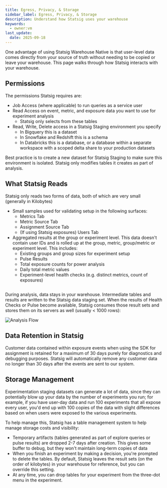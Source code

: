 ```yaml
---
title: Egress, Privacy, & Storage
sidebar_label: Egress, Privacy, & Storage
description: Understand how Statsig uses your warehouse
keywords:
  - owner:vm
last_update:
  date: 2025-09-18
---
```


One advantage of using Statsig Warehouse Native is that user-level data comes directly from your source of truth without needing to be copied or leave your warehouse. This page walks through how Statsig interacts with your warehouse.

## Permissions

The permissions Statsig requires are:

- Job Access (where applicable) to run queries as a service user
- Read Access on event, metric, and exposure data you want to use for experiment analysis
  - Statsig only selects from these tables
- Read, Write, Delete access in a Statsig Staging environment you specify
  - In Bigquery this is a dataset
  - In Snowflake and Redshift this is a schema
  - In Databricks this is a database, or a database within a separate workspace with a scoped delta share to your production datasets

Best practice is to create a new dataset for Statsig Staging to make sure this environment is isolated. Statsig only modifies tables it creates as part of analysis.

## What Statsig Reads

Statsig only reads two forms of data, both of which are very small (generally in Kilobytes)

- Small samples used for validating setup in the following surfaces:
  - Metrics Tab
  - Metric Source Tab
  - Assignment Source Tab
  - (If using Statsig exposures) Users Tab
- Aggregated results at the group or experiment level. This data doesn't contain user IDs and is rolled up at the group, metric, group/metric or experiment level. This includes:
  - Existing groups and group sizes for experiment setup
  - Pulse Results
  - Total exposure counts for power analysis
  - Daily total metric values
  - Experiment-level health checks (e.g. distinct metrics, count of exposures)

##

During analysis, data stays in your warehouse. Intermediate tables and results are written to the Statsig data staging set. When the results of Health Checks or Pulse become available, Statsig consumes those result sets and stores them on its servers as well (usually < 1000 rows):

![Analysis Flow](https://user-images.githubusercontent.com/102695539/264110212-b9e07098-cd3a-4107-aa3f-6740fc3d8b7a.png)

## Data Retention in Statsig

Customer data contained within exposure events when using the SDK for assignment is retained for a maximum of 30 days purely for diagnostics and debugging purposes.
Statsig will automatically remove any customer data no longer than 30 days after the events are sent to our system.

## Storage Management
Experimentation staging datasets can generate a lot of data, since they can potentially blow up your data by the number of experiments you run; for example, if you have user-day data and run 100 experiments that all expose every user, you'd end up with 100 copies of the data with slight differences based on when users were exposed to the various experiments.

To help manage this, Statsig has a table management system to help manage storage costs and visibility:
- Temporary artifacts (tables generated as part of explore queries or pulse results) are dropped 2-7 days after creation. This gives some buffer to debug, but they won't maintain long-term copies of data 
- When you finish an experiment by making a decision, you're prompted to delete the tables. By default, Statsig leaves the result sets (on the order of kilobytes) in your warehouse for reference, but you can override this setting.
- At any time, you can drop tables for your experiment from the three-dot menu in the experiment.
